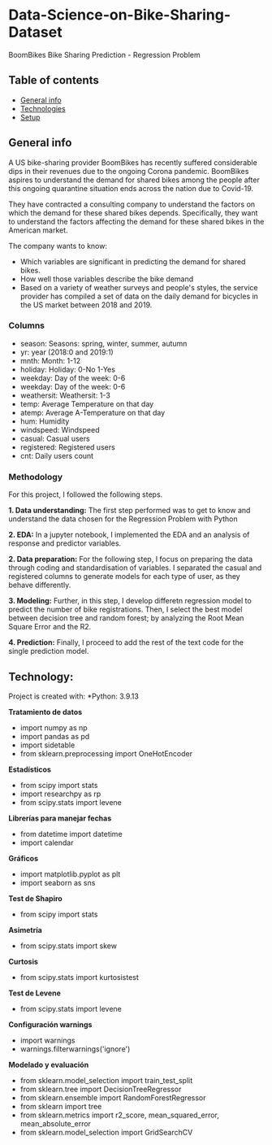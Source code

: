 # Data-Science-on-Bike-Sharing-Dataset
BoomBikes Bike Sharing Prediction - Regression Problem

## Table of contents
* [General info](#general-info)
* [Technologies](#technologies)
* [Setup](#setup)

## General info

A US bike-sharing provider BoomBikes has recently suffered considerable dips in their revenues due to the ongoing Corona pandemic.  BoomBikes aspires to understand the demand for shared bikes among the people after this ongoing quarantine situation ends across the nation due to Covid-19. 

They have contracted a consulting company to understand the factors on which the demand for these shared bikes depends. Specifically, they want to understand the factors affecting the demand for these shared bikes in the American market. 

The company wants to know:

- Which variables are significant in predicting the demand for shared bikes.
- How well those variables describe the bike demand
- Based on a variety of weather surveys and people's styles, the service provider has compiled a set of data on the daily demand for bicycles in the US market between 2018 and 2019.

### Columns

- season: Seasons: spring, winter, summer, autumn
- yr: year (2018:0 and 2019:1)
- mnth: Month: 1-12
- holiday: Holiday: 0-No 1-Yes
- weekday: Day of the week: 0-6
- weekday: Day of the week: 0-6
- weathersit: Weathersit: 1-3
- temp: Average Temperature on that day
- atemp: Average A-Temperature on that day
- hum: Humidity
- windspeed: Windspeed
- casual: Casual users
- registered: Registered users
- cnt: Daily users count

### Methodology

For this project, I followed the following steps.

**1. Data understanding:**
The first step performed was to get to know and understand the data chosen for the Regression Problem with Python

**2. EDA:**
In a jupyter notebook, I implemented the EDA and an analysis of response and predictor variables.

**2. Data preparation:**
For the following step, I focus on preparing the data through coding and standardisation of variables. I separated the casual and registered columns to generate models for each type of user, as they behave differently.

**3. Modeling:**
Further, in this step, I develop differetn regression model to predict the number of bike registrations. Then, I select the best model between decision tree and random forest; by analyzing the Root Mean Square Error and the R2.

**4. Prediction:**
Finally, I proceed to add the rest of the text code for the single prediction model.

## Technology:
Project is created with:
*Python: 3.9.13

**Tratamiento de datos**
- import numpy as np
- import pandas as pd
- import sidetable
- from sklearn.preprocessing import OneHotEncoder

**Estadísticos**
- from scipy import stats
- import researchpy as rp
- from scipy.stats import levene

**Librerías para manejar fechas**
- from datetime import datetime
- import calendar

**Gráficos**
- import matplotlib.pyplot as plt
- import seaborn as sns

**Test de Shapiro**
- from scipy import stats

**Asimetría**
- from scipy.stats import skew

**Curtosis**
- from scipy.stats import kurtosistest

**Test de Levene**
- from scipy.stats import levene

**Configuración warnings**
- import warnings
- warnings.filterwarnings('ignore')

**Modelado y evaluación**
- from sklearn.model_selection import train_test_split
- from sklearn.tree import DecisionTreeRegressor
- from sklearn.ensemble import RandomForestRegressor
- from sklearn import tree
- from sklearn.metrics import r2_score, mean_squared_error, mean_absolute_error
- from sklearn.model_selection import GridSearchCV
